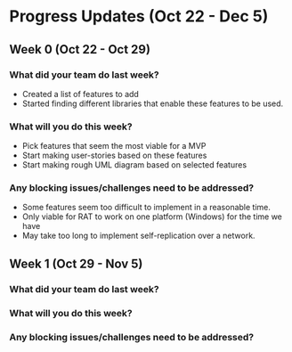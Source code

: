 # Progress Updates (Oct 22 - Dec 5)

## Week 0 (Oct 22 - Oct 29)

### What did your team do last week?
* Created a list of features to add
* Started finding different libraries that enable these features to be used.

### What will you do this week?
* Pick features that seem the most viable for a MVP
* Start making user-stories based on these features
* Start making rough UML diagram based on selected features

### Any blocking issues/challenges need to be addressed?
* Some features seem too difficult to implement in a reasonable time.
* Only viable for RAT to work on one platform (Windows) for the time we have
* May take too long to implement self-replication over a network.

## Week 1 (Oct 29  - Nov 5)

### What did your team do last week?

### What will you do this week?

### Any blocking issues/challenges need to be addressed?
